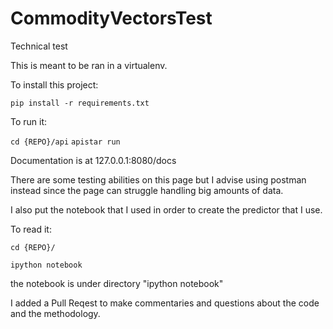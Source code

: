 # CommodityVectorsTest
Technical test

This is meant to be ran in a virtualenv.

To install this project:

`pip install -r requirements.txt`

To run it:

`cd {REPO}/api`
`apistar run`

Documentation is at 127.0.0.1:8080/docs

There are some testing abilities on this page but I advise using postman instead since the page can struggle handling big amounts of data.

I also put the notebook that I used in order to create the predictor that I use.

To read it:

`cd {REPO}/`

`ipython notebook`

the notebook is under directory "ipython notebook"

I added a Pull Reqest to make commentaries and questions about the code and the methodology.